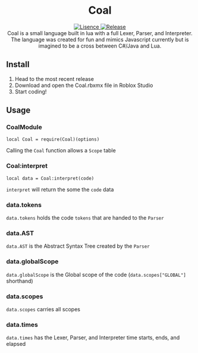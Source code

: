 <h1 align="center">Coal</h1>
<div align="center">
	<a href="https://github.com/froghopperjacob/Coal/tree/master/LICENSE">
		<img src="https://img.shields.io/badge/License-GNU%203.0-brightgreen.svg?style=flat-square" alt="Lisence" />
	</a>
	<a href="https://github.com/froghopperjacob/Coal/releases">
		<img src="https://img.shields.io/github/v/release/froghopperjacob/Coal?style=flat-square" alt="Release" />
	</a>
</div>

<div align="center">
	Coal is a small language built in lua with a full Lexer, Parser, and Interpreter. The language was created for fun and mimics Javascript currently but is imagined to be a cross between C#/Java and Lua.
</div>

## Install
1. Head to the most recent release
2. Download and open the Coal.rbxmx file in Roblox Studio
3. Start coding!

## Usage

### CoalModule

```
local Coal = require(Coal)(options)
```

Calling the ``Coal`` function allows a ``Scope`` table

### Coal:interpret

```
local data = Coal:interpret(code)
```

``interpret`` will return the some the ``code`` data

### data.tokens

``data.tokens`` holds the code ``tokens`` that are handed to the ``Parser``

### data.AST

``data.AST`` is the Abstract Syntax Tree created by the ``Parser``

### data.globalScope

``data.globalScope`` is the Global scope of the code (``data.scopes["GLOBAL"]`` shorthand)

### data.scopes

``data.scopes`` carries all scopes

### data.times

``data.times`` has the Lexer, Parser, and Interpreter time starts, ends, and elapsed
